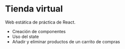 # Tienda virtual

Web estática de práctica de React.

- Creación de componentes
- Uso del state
- Añadir y eliminar productos de un carrito de compras


